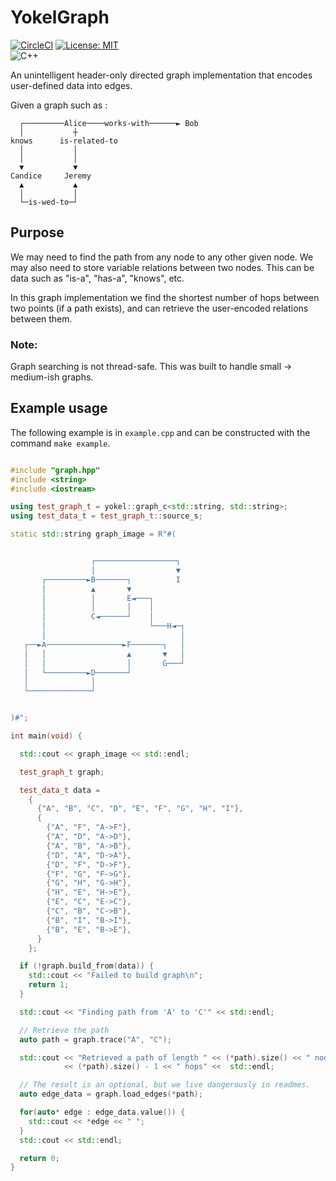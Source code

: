 # YokelGraph

[![CircleCI](https://dl.circleci.com/status-badge/img/gh/bosley/YokelGraph/tree/main.svg?style=svg)](https://dl.circleci.com/status-badge/redirect/gh/bosley/YokelGraph/tree/main)
[![License: MIT](https://img.shields.io/badge/License-MIT-yellow.svg)](https://opensource.org/licenses/MIT) <br>
![C++](https://img.shields.io/badge/c++-%2300599C.svg?style=for-the-badge&logo=c%2B%2B&logoColor=white)

An unintelligent header-only directed graph implementation that encodes user-defined data into edges.

Given a graph such as :
```
  ┌─────────Alice────works-with──────► Bob
  │           ┼
knows      is-related-to
  │           │
  │           │
  ▼           ▼
Candice     Jeremy
  ▲           ▲
  │           │
  └─is-wed-to─┘
```

## Purpose

We may need to find the path from any node to any other given node. We may also need
to store variable relations between two nodes. This can be data such as "is-a", "has-a", "knows", etc.

In this graph implementation we find the shortest number of hops between two points (if a path exists),
and can retrieve the user-encoded relations between them.

### Note:

Graph searching is not thread-safe. This was built to handle small -> medium-ish graphs.

## Example usage

The following example is in `example.cpp` and can be constructed with the command `make example`.

```cpp

#include "graph.hpp"
#include <string>
#include <iostream>

using test_graph_t = yokel::graph_c<std::string, std::string>;
using test_data_t = test_graph_t::source_s;

static std::string graph_image = R"#(


                  ┌──────────────────┐
                  │                  ▼
       ┌─────────►B───────┐          I
       │          ▲       ▼
       │          │       E◄───┐
       │          │       │    │
       │          C◄──────┘    │
       │                       └───H◄─┐
       │                              │
   ┌──►A─────────────────►F───────┐   │
   │   │                  ▲       ▼   │
   │   │                  │       G───┘
   │   └─────────►D───────┘
   │              │
   └──────────────┘


)#";

int main(void) {

  std::cout << graph_image << std::endl;

  test_graph_t graph;

  test_data_t data = 
    {
      {"A", "B", "C", "D", "E", "F", "G", "H", "I"},
      {
        {"A", "F", "A->F"},
        {"A", "D", "A->D"},
        {"A", "B", "A->B"},
        {"D", "A", "D->A"},
        {"D", "F", "D->F"},
        {"F", "G", "F->G"},
        {"G", "H", "G->H"},
        {"H", "E", "H->E"},
        {"E", "C", "E->C"},
        {"C", "B", "C->B"},
        {"B", "I", "B->I"},
        {"B", "E", "B->E"},
      }
    };

  if (!graph.build_from(data)) {
    std::cout << "Failed to build graph\n";
    return 1;
  }

  std::cout << "Finding path from 'A' to 'C'" << std::endl;

  // Retrieve the path
  auto path = graph.trace("A", "C");

  std::cout << "Retrieved a path of length " << (*path).size() << " nodes, " 
            << (*path).size() - 1 << " hops" <<  std::endl;

  // The result is an optional, but we live dangerously in readmes. 
  auto edge_data = graph.load_edges(*path);

  for(auto* edge : edge_data.value()) {
    std::cout << *edge << " ";
  }
  std::cout << std::endl;

  return 0;
}

```

